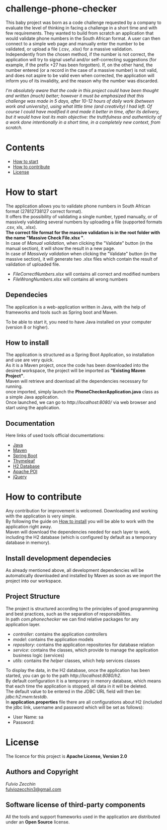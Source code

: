 # challenge-phone-checker

This baby project was born as a code challenge requested by a company to evaluate the level of thinking in facing a challenge in a short time and with few requirements.
They wanted to build from scratch an application that would validate phone numbers in the South African format.
A user can then connect to a simple web page and manually enter the number to be validated, or upload a file (.csv, .xlsx) for a massive validation.
Independently from the chosen method, if the number is not correct, the application will try to signal useful and/or self-correcting suggestions (for example, if the prefix +27 has been forgotten).
If, on the other hand, the number entered (or a record in the case of a massive number) is not valid, and does not aspire to be valid even when corrected, the application will inform you of its invalidity, and the reason why the number was discarded.


*I'm absolutely aware that the code in this project could have been thought and written (much) better; however it must be emphasized that this challenge was made in 5 days, after 10-12 hours of daily work (between work and university), using what little time (and creativity) I had left.
Of course I could have modified it and made it better in time, after its delivery, but it would have lost its main objective: the truthfulness and authenticity of a work done intentionally in a short time, in a completely new context, from scratch.*


# Contents

- [How to start](#how-to-start)
- [How to contribute](#how-to-contribute)
- [License](#license)

# How to start
The application allows you to validate phone numbers in South African format (27812738127 correct format).    
It offers the possibility of validating a single number, typed manually,
or of massively validating several numbers by uploading a file (supported formats .csv, xls, .xlsx).  
**The correct file format for the massive validation is in the root folder with the name "Massive Check File.xlsx "**.  
In case of *Manual validation*, when clicking the "Validate" button (in the manual section), it will show the result in a new page.    
In case of *Massively validation* when clicking the "Validate" button (in the massive section), it will generate two .xlsx files
which contain the result of validation of uploaded file.  
* *FileCorrectNumbers.xlsx* will contains all correct and modified numbers    
* *FileWrongNumbers.xlsx* will contains all wrong numbers  

## Dependecies
The application is a web-application written in Java, with the help of frameworks and tools such as Spring boot and Maven.  
 
To be able to start it, you need to have Java installed on your computer (version 8 or higher).  

## How to install  
The application is structured as a Spring Boot Application, so installation and use are very quick.   
As it is a Maven project, once the code has been downloaded into the desired workspace, the project will be imported as
**"Existing Maven Project"**.    
Maven will retrieve and download all the dependencies necessary for running.   
once imported, simply launch the **PhoneCheckerApplication.java** class as a simple Java application.  
Once launched, we can go to *http://localhost:8080/* via web browser and start using the application.  

## Documentation
Here links of used tools official documentations:  
* [Java](https://docs.oracle.com/en/java/ "Java Documentation")   
* [Maven](https://maven.apache.org/guides/ "Maven Documentation")    
* [Spring Boot](https://docs.spring.io/spring-boot/docs/current/reference/htmlsingle/ "Spring Boot Documentation")    
* [Thymeleaf](https://www.thymeleaf.org/documentation.html "Thymeleaf Documentation")    
* [H2 Database](https://www.h2database.com/html/main.html "H2 Documentation")  
* [Apache POI](https://poi.apache.org/apidocs/index.html "Apache POI Documentation")  
* [jQuery](https://api.jquery.com/ "jQuery Documentation")  

# How to contribute
Any contribution for improvement is welcomed. Downloading and working with the application is very simple.   
By following the guide on [How to install](#how-to-install) you will be able to work with the application right away.    
Maven will download the dependencies needed for each layer to work, including the
H2 database (which is configured by default as a temporary database in memory).   

## Install development dependecies
As already mentioned above, all development dependencies will be automatically downloaded and installed
by Maven as soon as we import the project into our workspace.  

## Project Structure
The project is structured according to the principles of good programming and best practices, such as the separation of responsibilities.  
In path *com.phonechecker* we can find relative packages for any application layer.  
* *controller*: contains the application controllers    
* *model*: contains the application models    
* *repository*: contains the application repositories for database relation    
* *service*: contains the classes, which provide to manage the application business logic (services)    
* *utils*: contains the *helper* classes, which help services classes   

To display the data, in the H2 database, once the application has been started,
you can go to the path *http://localhost:8080/h2*.  
By default configuration it is a temporary in menory database, which means that each time the application is stopped,
all data in it will be deleted.   
The default value to be entered in the JDBC URL field will then be: *jdbc:h2:mem:testdb*.      
In **application.properties** file there are all configurations about H2 (included the jdbc link, username and password which will be set as follows):   
* User Name: sa  
* Password:    

# License 
The licence for this project is **Apache License, Version 2.0**  

## Authors and Copyright
*Fulvio Zecchin*  
fulviozecchin3@gmail.com

## Software license of third-party components
All the tools and support frameworks used in the application are distributed under an **Open Source** license.  
